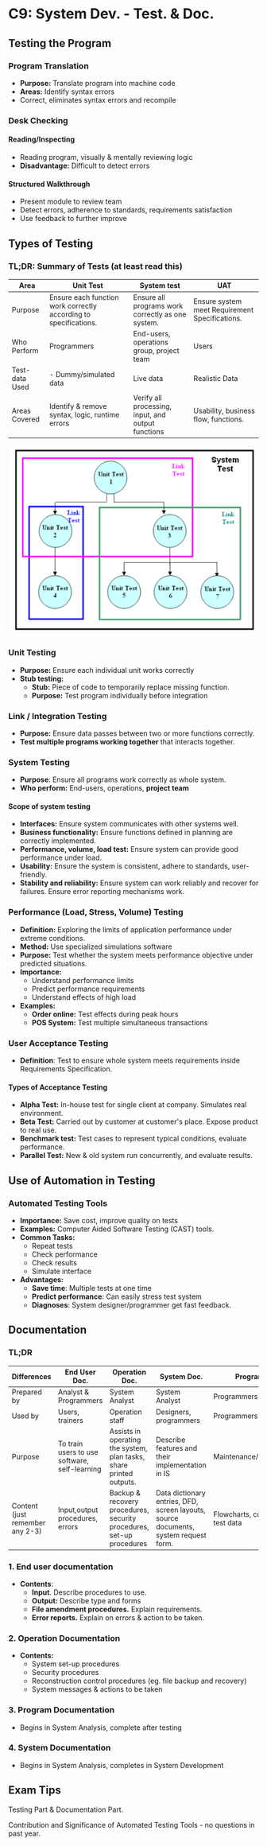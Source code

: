 # C9: System Dev. - Test. & Doc.

## Testing the Program

### Program Translation

- **Purpose:** Translate program into machine code
- **Areas:** Identify syntax errors
- Correct, eliminates syntax errors and recompile

### Desk Checking

#### Reading/Inspecting

- Reading program, visually & mentally reviewing logic
- **Disadvantage:** Difficult to detect errors

#### Structured Walkthrough

- Present module to review team
- Detect errors, adherence to standards, requirements satisfaction
- Use feedback to further improve

## Types of Testing

### TL;DR: Summary of Tests (at least read this)

| Area           | Unit Test                                                    | System test                                        | UAT                                            |
| -------------- | ------------------------------------------------------------ | -------------------------------------------------- | ---------------------------------------------- |
| Purpose        | Ensure each function work correctly according to specifications. | Ensure all programs work correctly as one system.  | Ensure system meet Requirement Specifications. |
| Who Perform    | Programmers                                                  | End-users, operations group, project team          | Users                                          |
| Test-data Used | - Dummy/simulated data                                       | Live data                                          | Realistic Data                                 |
| Areas Covered  | Identify & remove syntax, logic, runtime errors              | Verify all processing, input, and output functions | Usability, business flow, functions.           |

![Overview of Testing](lec-pics/c9/overview-testing.png)



### Unit Testing

- **Purpose:** Ensure each individual unit works correctly
- **Stub testing:**
  - **Stub:** Piece of code to temporarily replace missing function.
  - **Purpose:** Test program individually before integration

### Link / Integration Testing

- **Purpose:** Ensure data passes between two or more functions correctly.
- **Test multiple programs working together** that interacts together.

### System Testing

- **Purpose**: Ensure all programs work correctly as whole system.
- **Who perform:** End-users, operations, **project team**

#### Scope of system testing

- **Interfaces:** Ensure system communicates with other systems well.
- **Business functionality:** Ensure functions defined in planning are correctly implemented.
- **Performance, volume, load test:** Ensure system can provide good performance under load.
- **Usability:** Ensure the system is consistent, adhere to standards, user-friendly.
- **Stability and reliability:** Ensure system can work reliably and recover for failures. Ensure error reporting mechanisms work.

### Performance (Load, Stress, Volume) Testing

- **Definition:** Exploring the limits of application performance under extreme conditions.
- **Method:** Use specialized simulations software
- **Purpose:** Test whether the system meets performance objective under predicted situations.
- **Importance:** 
  - Understand performance limits
  - Predict performance requirements
  - Understand effects of high load
- **Examples:**
  - **Order online:** Test effects during peak hours
  - **POS System:** Test multiple simultaneous transactions

### User Acceptance Testing

- **Definition**: Test to ensure whole system meets requirements inside Requirements Specification.

#### Types of Acceptance Testing

- **Alpha Test:** In-house test for single client at company. Simulates real environment.
- **Beta Test:** Carried out by customer at customer's place. Expose product to real use.
- **Benchmark test:** Test cases to represent typical conditions, evaluate performance.
- **Parallel Test:** New & old system run concurrently, and evaluate results. 

## Use of Automation in Testing

### Automated Testing Tools

- **Importance:** Save cost, improve quality on tests
- **Examples:** Computer Aided Software Testing (CAST) tools.
- **Common Tasks:**
  - Repeat tests
  - Check performance
  - Check results
  - Simulate interface
- **Advantages:**
  - **Save time**: Multiple tests at one time
  - **Predict performance**: Can easily stress test system
  - **Diagnoses**: System designer/programmer get fast feedback.

## Documentation

### TL;DR

| Differences                     | End User Doc.                                 | Operation Doc.                                               | System Doc.                                                  | Program Doc.                       |
| ------------------------------- | --------------------------------------------- | ------------------------------------------------------------ | ------------------------------------------------------------ | ---------------------------------- |
| Prepared by                     | Analyst & Programmers                         | System Analyst                                               | System Analyst                                               | Programmers                        |
| Used by                         | Users, trainers                               | Operation staff                                              | Designers, programmers                                       | Programmers                        |
| Purpose                         | To train users to use software, self-learning | Assists  in operating the system, plan tasks, share printed outputs. | Describe features and their implementation in IS             | Maintenance/enhancement            |
| Content (just remember any 2-3) | Input,output procedures, errors               | Backup & recovery procedures, security procedures, set-up procedures | Data dictionary entries, DFD, screen layouts, source documents, system request form. | Flowcharts, code, notes, test data |

### 1. End user documentation

- **Contents**:
  - **Input**. Describe procedures to use.
  - **Output:** Describe type and forms
  - **File amendment procedures.** Explain requirements.
  - **Error reports.** Explain on errors & action to be taken.

### 2. Operation Documentation

- **Contents:**
  - System set-up procedures
  - Security procedures
  - Reconstruction control procedures (eg. file backup and recovery)
  - System messages  & actions to be taken

### 3. Program Documentation

- Begins in System Analysis, complete after testing

### 4. System Documentation

- Begins in System Analysis, completes in System Development

## Exam Tips

Testing Part & Documentation Part.

Contribution and Significance of Automated Testing Tools - no questions in past year. 